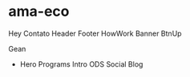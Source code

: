 # ama-eco

Hey
Contato
Header
Footer
HowWork
Banner
BtnUp

Gean
- Hero
Programs
Intro
ODS
Social
Blog
